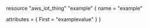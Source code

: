 resource "aws_iot_thing" "example" {
  name = "example"

  attributes = {
    First = "examplevalue"
  }
}
